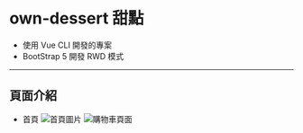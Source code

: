<h1>own-dessert 甜點</h1>

* 使用 Vue CLI 開發的專案
* BootStrap 5 開發 RWD 模式

***

<h2>頁面介紹</h2>

* 首頁
![首頁圖片]()
![購物車頁面](https://upload.cc/i1/2022/05/29/06NAQS.png)

